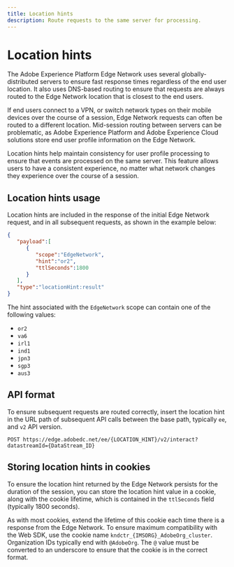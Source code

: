 ```yaml
---
title: Location hints
description: Route requests to the same server for processing.
---
```

# Location hints

The Adobe Experience Platform Edge Network uses several globally-distributed servers to ensure fast response times regardless of the end user location. It also uses DNS-based routing to ensure that requests are always routed to the Edge Network location that is closest to the end users.

If end users connect to a VPN, or switch network types on their mobile devices over the course of a session, Edge Network requests can often be routed to a different location. Mid-session routing between servers can be problematic, as Adobe Experience Platform and Adobe Experience Cloud solutions store end user profile information on the Edge Network.

Location hints help maintain consistency for user profile processing to ensure that events are processed on the same server. This feature allows users to have a consistent experience, no matter what network changes they experience over the course of a session.  

## Location hints usage

Location hints are included in the response of the initial Edge Network request, and in all subsequent requests, as shown in the example below:

```json
{
   "payload":[
      {
         "scope":"EdgeNetwork",
         "hint":"or2",
         "ttlSeconds":1800
      }
   ],
   "type":"locationHint:result"
}
```

The hint associated with the `EdgeNetwork` scope can contain one of the following values:

* `or2`
* `va6`
* `irl1`
* `ind1`
* `jpn3`
* `sgp3`
* `aus3`

## API format

To ensure subsequent requests are routed correctly, insert the location hint in the URL path of subsequent API calls between the base path, typically `ee`, and `v2` API version.

`POST https://edge.adobedc.net/ee/{LOCATION_HINT}/v2/interact?datastreamId={DataStream_ID}`

## Storing location hints in cookies

To ensure the location hint returned by the Edge Network persists for the duration of the session, you can store the location hint value in a cookie, along with the cookie lifetime, which is contained in the `ttlSeconds` field (typically 1800 seconds).

As with most cookies, extend the lifetime of this cookie each time there is a response from the Edge Network. To ensure maximum compatibility with the Web SDK, use the cookie name `kndctr_{IMSORG}_AdobeOrg_cluster`. Organization IDs typically end with `@AdobeOrg`. The `@` value must be converted to an underscore to ensure that the cookie is in the correct format.
